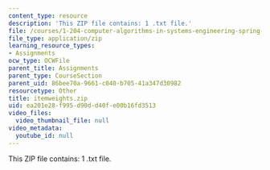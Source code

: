 ```yaml
---
content_type: resource
description: 'This ZIP file contains: 1 .txt file.'
file: /courses/1-204-computer-algorithms-in-systems-engineering-spring-2010/ea201e28f995d90dd40fe00b16fd3513_itemweights.zip
file_type: application/zip
learning_resource_types:
- Assignments
ocw_type: OCWFile
parent_title: Assignments
parent_type: CourseSection
parent_uid: 86bee70a-9661-c040-b705-41a347d30982
resourcetype: Other
title: itemweights.zip
uid: ea201e28-f995-d90d-d40f-e00b16fd3513
video_files:
  video_thumbnail_file: null
video_metadata:
  youtube_id: null
---
```

This ZIP file contains: 1 .txt file.

